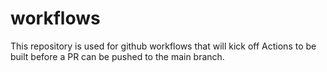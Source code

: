 <!-- SPDX-License-Identifier: Apache-2.0 -->

# workflows
This repository is used for github workflows that will kick off Actions to be built before a PR can be pushed to the main branch.

